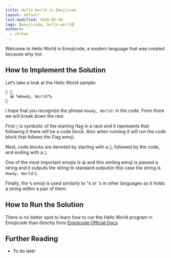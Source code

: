 ```yaml
---
title: Hello World in Emojicode
layout: default
last-modified: 2020-09-30
tags: [emojicode, hello-world]
authors:
  - chrboe
---
```


Welcome to Hello World in Emojicode, a modern language that was created because why not.

## How to Implement the Solution

Let’s take a look at the Hello World sample:

```emojicode
🏁 🍇
  😀 🔤Howdy, World!🔤
🍉
```

I hope that you recognize the phrase `Howdy, World!` in the code. From there we will break down the rest. 

First `🏁` is symbolic of the starting flag in a race and it represents that following it there will be a code block. Also when running it will run the code block that follows the Flag emoji.

Next, code blocks are denoted by starting with a `🍇`, followed by the code, and ending with a `🍉`.

One of the most important emojis is `😀` and this smiling emoji is passed a string and it outputs the string to standard output(in this case the string is `Howdy, World!`).

Finally, the `🔤` emoji is used similarly to "s or 's in other languages as it holds a string within a pair of them.

## How to Run the Solution

There is no better spot to learn how to run the Hello World program in Emojicode than directly from [Emojicode Official Docs][1]

## Further Reading

- To do later

[1]: https://www.emojicode.org/docs/guides/